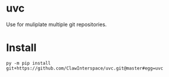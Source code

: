 # uvc

Use for muliplate multiple git repositories.

# Install
```
py -m pip install git+https://github.com/ClawInterspace/uvc.git@master#egg=uvc
```
